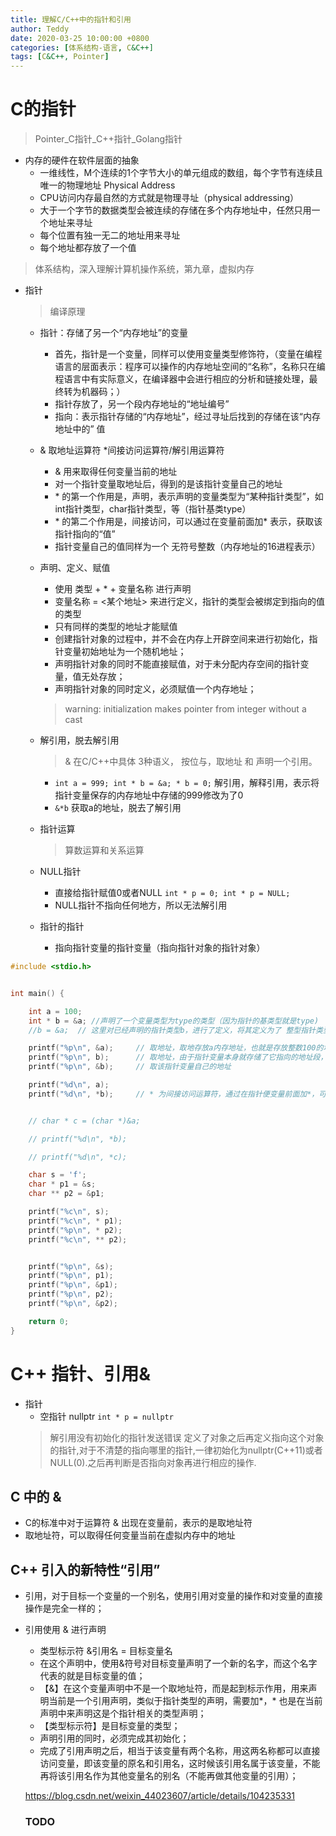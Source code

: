 ```yaml
---
title: 理解C/C++中的指针和引用
author: Teddy
date: 2020-03-25 10:00:00 +0800
categories: [体系结构-语言, C&C++]
tags: [C&C++, Pointer]
---
```


# C的指针
> Pointer_C指针_C++指针_Golang指针

* 内存的硬件在软件层面的抽象
	* 一维线性，M个连续的1个字节大小的单元组成的数组，每个字节有连续且唯一的物理地址 Physical Address
	* CPU访问内存最自然的方式就是物理寻址（physical addressing）
	* 大于一个字节的数据类型会被连续的存储在多个内存地址中，任然只用一个地址来寻址
	* 每个位置有独一无二的地址用来寻址
	* 每个地址都存放了一个值
> 体系结构，深入理解计算机操作系统，第九章，虚拟内存

* 指针
	> 编译原理
	* 指针：存储了另一个“内存地址”的变量
		* 首先，指针是一个变量，同样可以使用变量类型修饰符，（变量在编程语言的层面表示：程序可以操作的内存地址空间的“名称”，名称只在编程语言中有实际意义，在编译器中会进行相应的分析和链接处理，最终转为机器码；）
		* 指针存放了，另一个段内存地址的“地址编号”
		* 指向：表示指针存储的“内存地址”，经过寻址后找到的存储在该“内存地址中的” 值


	* & 取地址运算符 \*间接访问运算符/解引用运算符
		* & 用来取得任何变量当前的地址
		* 对一个指针变量取地址后，得到的是该指针变量自己的地址
		* \* 的第一个作用是，声明，表示声明的变量类型为“某种指针类型”，如int指针类型，char指针类型，等（指针基类type）
		* \* 的第二个作用是，间接访问，可以通过在变量前面加* 表示，获取该指针指向的“值”
		* 指针变量自己的值同样为一个 无符号整数（内存地址的16进程表示）
	
	* 声明、定义、赋值
		* 使用 类型 + * + 变量名称 进行声明
		* 变量名称 = <某个地址> 来进行定义，指针的类型会被绑定到指向的值的类型
		* 只有同样的类型的地址才能赋值
		* 创建指针对象的过程中，并不会在内存上开辟空间来进行初始化，指针变量初始地址为一个随机地址；
		* 声明指针对象的同时不能直接赋值，对于未分配内存空间的指针变量，值无处存放；
		* 声明指针对象的同时定义，必须赋值一个内存地址；
		> warning: initialization makes pointer from integer without a cast
	
	* 解引用，脱去解引用
		> & 在C/C++中具体 3种语义， 按位与，取地址 和 声明一个引用。
		* `int a = 999; int * b = &a; * b = 0;` 解引用，解释引用，表示将指针变量保存的内存地址中存储的999修改为了0
		* `&*b` 获取a的地址，脱去了解引用


	* 指针运算
		> 算数运算和关系运算
	
	* NULL指针
		* 直接给指针赋值0或者NULL `int * p = 0; int * p = NULL;`
		* NULL指针不指向任何地方，所以无法解引用
	
	* 指针的指针
		* 指向指针变量的指针变量（指向指针对象的指针对象）



```C
#include <stdio.h>


int main() {

	int a = 100;
	int * b = &a; //声明了一个变量类型为type的类型（因为指针的基类型就是type)
	//b = &a;  // 这里对已经声明的指针类型b，进行了定义，将其定义为了 整型指针类型

	printf("%p\n", &a);		// 取地址，取地存放a内存地址，也就是存放整数100的地址段
	printf("%p\n", b);		// 取地址，由于指针变量本身就存储了它指向的地址段，所以使用取地址符打印指针变量的值，就会打印出它存放的指针地址
	printf("%p\n", &b);		// 取该指针变量自己的地址

	printf("%d\n", a);
	printf("%d\n", *b);		// * 为间接访问运算符，通过在指针便变量前面加*，可以间接的访问该指针指向的值


	// char * c = (char *)&a;

	// printf("%d\n", *b);

	// printf("%d\n", *c);

	char s = 'f';
	char * p1 = &s;
	char ** p2 = &p1;

	printf("%c\n", s);
	printf("%c\n", * p1);
	printf("%p\n", * p2);
	printf("%c\n", ** p2);


	printf("%p\n", &s);
	printf("%p\n", p1);
	printf("%p\n", &p1);
	printf("%p\n", p2);
	printf("%p\n", &p2);

	return 0;
}
```

# C++ 指针、引用&

* 指针
	* 空指针 nullptr `int * p = nullptr`
	> 解引用没有初始化的指针发送错误
	> 定义了对象之后再定义指向这个对象的指针,对于不清楚的指向哪里的指针,一律初始化为nullptr(C++11)或者NULL(0).之后再判断是否指向对象再进行相应的操作.


## C 中的 &

* C的标准中对于运算符 & 出现在变量前，表示的是取地址符
* 取地址符，可以取得任何变量当前在虚拟内存中的地址

## C++ 引入的新特性“引用”
* 引用，对于目标一个变量的一个别名，使用引用对变量的操作和对变量的直接操作是完全一样的；
* 引用使用 & 进行声明
  * 类型标示符 &引用名 = 目标变量名
  *  在这个声明中，使用&符号对目标变量声明了一个新的名字，而这个名字代表的就是目标变量的值；
  * 【&】在这个变量声明中不是一个取地址符，而是起到标示作用，用来声明当前是一个引用声明，类似于指针类型的声明，需要加*，* 也是在当前声明中来声明这是个指针相关的类型声明；
  * 【类型标示符】是目标变量的类型；
  *  声明引用的同时，必须完成其初始化；
  * 完成了引用声明之后，相当于该变量有两个名称，用这两名称都可以直接访问变量，即该变量的原名和引用名，这时候该引用名属于该变量，不能再将该引用名作为其他变量名的别名（不能再做其他变量的引用）；

   


   https://blog.csdn.net/weixin_44023607/article/details/104235331
  ###  TODO